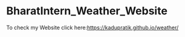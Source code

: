 # BharatIntern_Weather_Website
To check my Website click here:https://kadupratik.github.io/weather/
